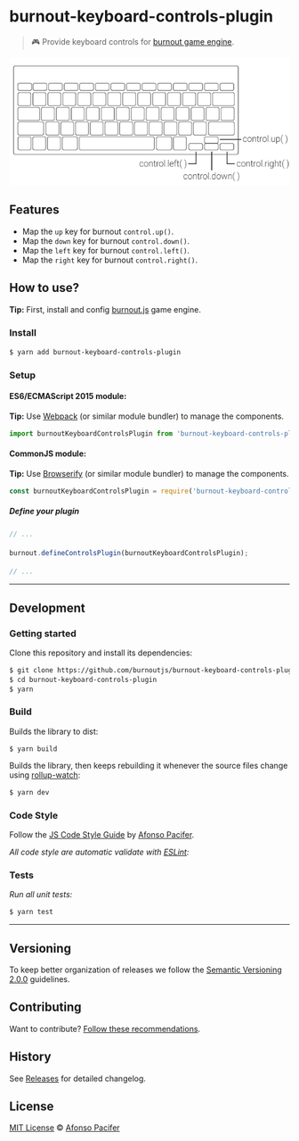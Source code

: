 # burnout-keyboard-controls-plugin

> :video_game: Provide keyboard controls for [burnout game engine](https://github.com/burnoutjs/burnoutjs).

![Keyboard map](docs/keyboard-map.png)

## Features

- Map the `up` key for burnout `control.up()`.
- Map the `down` key for burnout `control.down()`.
- Map the `left` key for burnout `control.left()`.
- Map the `right` key for burnout `control.right()`.

## How to use?

**Tip:** First, install and config [burnout.js](https://github.com/burnoutjs/burnoutjs) game engine.

### Install

```sh
$ yarn add burnout-keyboard-controls-plugin
```

### Setup

#### ES6/ECMAScript 2015 module:

**Tip:** Use [Webpack](https://webpack.github.io/) (or similar module bundler) to manage the components.

```js
import burnoutKeyboardControlsPlugin from 'burnout-keyboard-controls-plugin';
```

#### CommonJS module:

**Tip:** Use [Browserify](http://browserify.org/) (or similar module bundler) to manage the components.

```js
const burnoutKeyboardControlsPlugin = require('burnout-keyboard-controls-plugin');
```

##### Define your plugin

```js
// ...

burnout.defineControlsPlugin(burnoutKeyboardControlsPlugin);

// ...
```

<hr>

## Development

### Getting started

Clone this repository and install its dependencies:

```sh
$ git clone https://github.com/burnoutjs/burnout-keyboard-controls-plugin.git
$ cd burnout-keyboard-controls-plugin
$ yarn
```
### Build

Builds the library to dist:

```shev
$ yarn build
```

Builds the library, then keeps rebuilding it whenever the source files change using [rollup-watch](https://github.com/rollup/rollup-watch):

```sh
$ yarn dev
```

### Code Style

Follow the [JS Code Style Guide](https://github.com/afonsopacifer/code-style-guide/blob/master/js/JS.md) by [Afonso Pacifer](https://github.com/afonsopacifer).

*All code style are automatic validate with [ESLint](http://eslint.org/):*

### Tests

*Run all unit tests:*

```sh
$ yarn test
```

<hr>

## Versioning

To keep better organization of releases we follow the [Semantic Versioning 2.0.0](http://semver.org/) guidelines.

## Contributing

Want to contribute? [Follow these recommendations](https://github.com/burnoutjs/burnout-keyboard-controls-plugin/blob/master/CONTRIBUTING.md).

## History

See [Releases](https://github.com/burnoutjs/burnout-keyboard-controls-plugin/releases) for detailed changelog.

## License

[MIT License](https://github.com/burnoutjs/burnout-keyboard-controls-plugin/blob/master/LICENSE.md) © [Afonso Pacifer](https://github.com/afonsopacifer)
